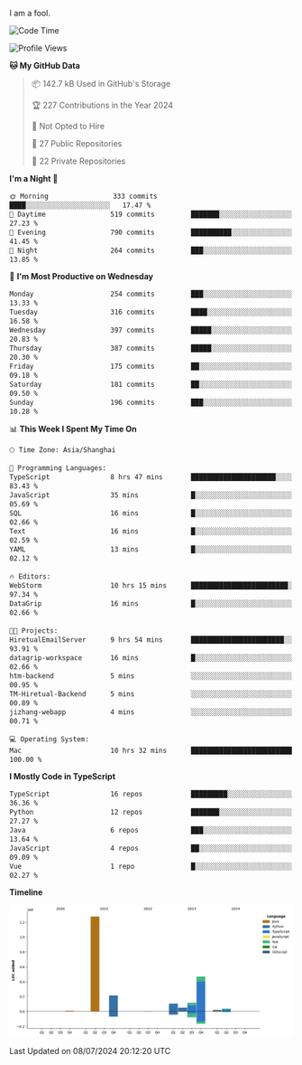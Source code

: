I am a fool.

<!--START_SECTION:waka-->
![Code Time](http://img.shields.io/badge/Code%20Time-1%2C537%20hrs%2059%20mins-blue)

![Profile Views](http://img.shields.io/badge/Profile%20Views-0-blue)

**🐱 My GitHub Data** 

> 📦 142.7 kB Used in GitHub's Storage 
 > 
> 🏆 227 Contributions in the Year 2024
 > 
> 🚫 Not Opted to Hire
 > 
> 📜 27 Public Repositories 
 > 
> 🔑 22 Private Repositories 
 > 
**I'm a Night 🦉** 

```text
🌞 Morning                333 commits         ████░░░░░░░░░░░░░░░░░░░░░   17.47 % 
🌆 Daytime                519 commits         ███████░░░░░░░░░░░░░░░░░░   27.23 % 
🌃 Evening                790 commits         ██████████░░░░░░░░░░░░░░░   41.45 % 
🌙 Night                  264 commits         ███░░░░░░░░░░░░░░░░░░░░░░   13.85 % 
```
📅 **I'm Most Productive on Wednesday** 

```text
Monday                   254 commits         ███░░░░░░░░░░░░░░░░░░░░░░   13.33 % 
Tuesday                  316 commits         ████░░░░░░░░░░░░░░░░░░░░░   16.58 % 
Wednesday                397 commits         █████░░░░░░░░░░░░░░░░░░░░   20.83 % 
Thursday                 387 commits         █████░░░░░░░░░░░░░░░░░░░░   20.30 % 
Friday                   175 commits         ██░░░░░░░░░░░░░░░░░░░░░░░   09.18 % 
Saturday                 181 commits         ██░░░░░░░░░░░░░░░░░░░░░░░   09.50 % 
Sunday                   196 commits         ███░░░░░░░░░░░░░░░░░░░░░░   10.28 % 
```


📊 **This Week I Spent My Time On** 

```text
🕑︎ Time Zone: Asia/Shanghai

💬 Programming Languages: 
TypeScript               8 hrs 47 mins       █████████████████████░░░░   83.43 % 
JavaScript               35 mins             █░░░░░░░░░░░░░░░░░░░░░░░░   05.69 % 
SQL                      16 mins             █░░░░░░░░░░░░░░░░░░░░░░░░   02.66 % 
Text                     16 mins             █░░░░░░░░░░░░░░░░░░░░░░░░   02.59 % 
YAML                     13 mins             █░░░░░░░░░░░░░░░░░░░░░░░░   02.12 % 

🔥 Editors: 
WebStorm                 10 hrs 15 mins      ████████████████████████░   97.34 % 
DataGrip                 16 mins             █░░░░░░░░░░░░░░░░░░░░░░░░   02.66 % 

🐱‍💻 Projects: 
HiretualEmailServer      9 hrs 54 mins       ███████████████████████░░   93.91 % 
datagrip-workspace       16 mins             █░░░░░░░░░░░░░░░░░░░░░░░░   02.66 % 
htm-backend              5 mins              ░░░░░░░░░░░░░░░░░░░░░░░░░   00.95 % 
TM-Hiretual-Backend      5 mins              ░░░░░░░░░░░░░░░░░░░░░░░░░   00.89 % 
jizhang-webapp           4 mins              ░░░░░░░░░░░░░░░░░░░░░░░░░   00.71 % 

💻 Operating System: 
Mac                      10 hrs 32 mins      █████████████████████████   100.00 % 
```

**I Mostly Code in TypeScript** 

```text
TypeScript               16 repos            █████████░░░░░░░░░░░░░░░░   36.36 % 
Python                   12 repos            ███████░░░░░░░░░░░░░░░░░░   27.27 % 
Java                     6 repos             ███░░░░░░░░░░░░░░░░░░░░░░   13.64 % 
JavaScript               4 repos             ██░░░░░░░░░░░░░░░░░░░░░░░   09.09 % 
Vue                      1 repo              █░░░░░░░░░░░░░░░░░░░░░░░░   02.27 % 
```



**Timeline**

![Lines of Code chart](https://raw.githubusercontent.com/VeejaLiu/VeejaLiu/master/assets/bar_graph.png)


 Last Updated on 08/07/2024 20:12:20 UTC
<!--END_SECTION:waka-->
